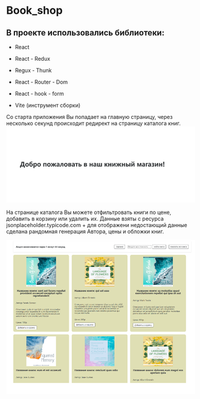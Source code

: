 # Book_shop
## В проекте использовались библиотеки:
- React
- React - Redux
- Regux - Thunk
- React - Router - Dom
- React - hook - form

- Vite (инструмент сборки)

Со старта приложения Вы попадает на главную страницу, через несколько секунд происходит редирект на страницу каталога книг.
![Image alt](https://github.com/LenaRybinskova/book_shop/blob/dev/1.bmp)

На странице каталога Вы можете отфильтровать книги по цене, добавить в корзину или удалить их.
Данные взяты с ресурса jsonplaceholder.typicode.com + для отображени недостающий данные сделана рандомная генерация Автора, цены и обложки книг.

![Image alt](https://github.com/LenaRybinskova/book_shop/blob/dev/2.bmp)

  
